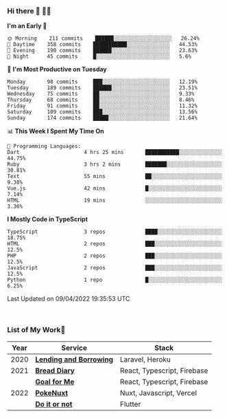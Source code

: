 ### Hi there 👋 🧑‍💻



<!--START_SECTION:waka-->
**I'm an Early 🐤** 

```text
🌞 Morning    211 commits    ██████░░░░░░░░░░░░░░░░░░░   26.24% 
🌆 Daytime    358 commits    ███████████░░░░░░░░░░░░░░   44.53% 
🌃 Evening    190 commits    ██████░░░░░░░░░░░░░░░░░░░   23.63% 
🌙 Night      45 commits     █░░░░░░░░░░░░░░░░░░░░░░░░   5.6%

```
📅 **I'm Most Productive on Tuesday** 

```text
Monday       98 commits     ███░░░░░░░░░░░░░░░░░░░░░░   12.19% 
Tuesday      189 commits    ██████░░░░░░░░░░░░░░░░░░░   23.51% 
Wednesday    75 commits     ██░░░░░░░░░░░░░░░░░░░░░░░   9.33% 
Thursday     68 commits     ██░░░░░░░░░░░░░░░░░░░░░░░   8.46% 
Friday       91 commits     ██░░░░░░░░░░░░░░░░░░░░░░░   11.32% 
Saturday     109 commits    ███░░░░░░░░░░░░░░░░░░░░░░   13.56% 
Sunday       174 commits    █████░░░░░░░░░░░░░░░░░░░░   21.64%

```


📊 **This Week I Spent My Time On** 

```text
💬 Programming Languages: 
Dart                     4 hrs 25 mins       ███████████░░░░░░░░░░░░░░   44.75% 
Ruby                     3 hrs 2 mins        ███████░░░░░░░░░░░░░░░░░░   30.81% 
Text                     55 mins             ██░░░░░░░░░░░░░░░░░░░░░░░   9.38% 
Vue.js                   42 mins             █░░░░░░░░░░░░░░░░░░░░░░░░   7.14% 
HTML                     19 mins             ░░░░░░░░░░░░░░░░░░░░░░░░░   3.36%

```

**I Mostly Code in TypeScript** 

```text
TypeScript               3 repos             ████░░░░░░░░░░░░░░░░░░░░░   18.75% 
HTML                     2 repos             ███░░░░░░░░░░░░░░░░░░░░░░   12.5% 
PHP                      2 repos             ███░░░░░░░░░░░░░░░░░░░░░░   12.5% 
JavaScript               2 repos             ███░░░░░░░░░░░░░░░░░░░░░░   12.5% 
Python                   1 repo              █░░░░░░░░░░░░░░░░░░░░░░░░   6.25%

```



 Last Updated on 09/04/2022 19:35:53 UTC
<!--END_SECTION:waka-->


<br />

### List of My Work🚀

| Year | Service | Stack |
|--|--|--|
| 2020 | [**Lending and Borrowing**](https://lending-and-borrowing.herokuapp.com/) | Laravel, Heroku |
| 2021 | [**Bread Diary**](https://bread-diary-web.web.app/) | React, Typescript, Firebase |
|  | [**Goal for Me**](https://goal-for-me.web.app/) | React, Typescript, Firebase |
| 2022 | [**PokeNuxt**](https://pokenuxt.vercel.app/) | Nuxt, Javascript, Vercel |
|  | [**Do it or not**](https://apps.apple.com/jp/app/do-it-or-not/id1613818865) | Flutter |